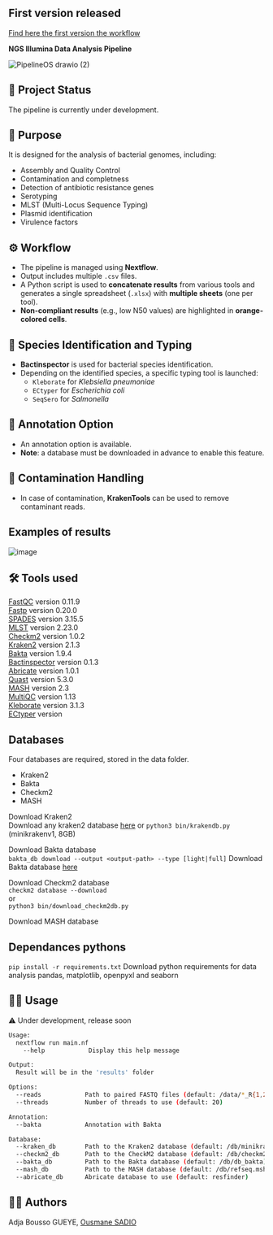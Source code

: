 ## First version released  
[Find here the first version the workflow ](https://github.com/Osadio95/bacterial-workflow) 

**NGS Illumina Data Analysis Pipeline**


![PipelineOS drawio (2)](https://github.com/user-attachments/assets/11dfbb83-5611-4d06-af26-f7969bf5f5a9)



## 📌 Project Status

The pipeline is currently under development.

## 🧬 Purpose

It is designed for the analysis of bacterial genomes, including:

- Assembly and Quality Control
- Contamination and completness 
- Detection of antibiotic resistance genes
- Serotyping
- MLST (Multi-Locus Sequence Typing)
- Plasmid identification
- Virulence factors

## ⚙️ Workflow

- The pipeline is managed using **Nextflow**.
- Output includes multiple `.csv` files.
- A Python script is used to **concatenate results** from various tools and generates a single spreadsheet (`.xlsx`) with **multiple sheets** (one per tool).
- **Non-compliant results** (e.g., low N50 values) are highlighted in **orange-colored cells**.

## 🧫 Species Identification and Typing

- **Bactinspector** is used for bacterial species identification.
- Depending on the identified species, a specific typing tool is launched:
  - `Kleborate` for *Klebsiella pneumoniae*
  - `ECtyper` for *Escherichia coli*
  - `SeqSero` for *Salmonella*

## 🧾 Annotation Option

- An annotation option is available.
- **Note**: a database must be downloaded in advance to enable this feature.

## 🧹 Contamination Handling

- In case of contamination, **KrakenTools** can be used to remove contaminant reads.



## Examples of results
![image](https://github.com/user-attachments/assets/bfcd1878-ed39-4520-a1c0-8bb4768f45e3)


## 🛠️ Tools used


[FastQC](https://github.com/s-andrews/FastQC) version 0.11.9    
[Fastp](https://github.com/OpenGene/fastp) version 0.20.0   
[SPADES](https://github.com/ablab/spades) version  3.15.5   
[MLST](https://github.com/tseemann/mlst) version  2.23.0  
[Checkm2](https://github.com/chklovski/CheckM2) version  1.0.2  
[Kraken2](https://github.com/DerrickWood/kraken2) version  2.1.3  
[Bakta](https://github.com/oschwengers/bakta?tab=readme-ov-file#installation) version  1.9.4  
[Bactinspector](https://gitlab.com/antunderwood/bactinspector) version  0.1.3  
[Abricate](https://github.com/tseemann/abricate) version 1.0.1  
[Quast](https://github.com/ablab/quast) version  5.3.0  
[MASH](https://github.com/marbl/Mash) version  2.3  
[MultiQC](https://github.com/MultiQC/MultiQC) version 1.13  
[Kleborate](https://github.com/klebgenomics/Kleborate) version 3.1.3     
[ECtyper](https://github.com/denglab/SeqSero2) version


## Databases 
Four databases are required, stored in the data folder.
* Kraken2  
* Bakta  
* Checkm2
* MASH

Download Kraken2  
Download any kraken2 database [here](https://benlangmead.github.io/aws-indexes/k2) 
or 
`python3 bin/krakendb.py` (minikrakenv1, 8GB)

Download Bakta database  
`bakta_db download --output <output-path> --type [light|full]`
Download Bakta database [here](https://zenodo.org/records/4662588)

Download Checkm2 database  
`checkm2 database --download`  
or  
`python3 bin/download_checkm2db.py`  

Download MASH database

## Dependances pythons   

`pip install -r requirements.txt` Download python requirements for data analysis pandas, matplotlib, openpyxl and seaborn  

## 🧑‍💻 Usage 

⚠️ Under development, release soon

```bash
Usage:  
  nextflow run main.nf  
    --help            Display this help message   

Output:  
  Result will be in the 'results' folder  

Options:  
  --reads            Path to paired FASTQ files (default: /data/*_R{1,2}.fastq.gz)  
  --threads          Number of threads to use (default: 20)  

Annotation:   
  --bakta            Annotation with Bakta  	

Database:    
  --kraken_db        Path to the Kraken2 database (default: /db/minikraken2_v1_8GB)  
  --checkm2_db       Path to the CheckM2 database (default: /db/checkm2_database/CheckM2_db/uniref100.KO.1.dmnd)  
  --bakta_db         Path to the Bakta database (default: /db/db_bakta)  
  --mash_db          Path to the MASH database (default: /db/refseq.msh)  
  --abricate_db      Abricate database to use (default: resfinder)
```
##  🧑‍🔬  Authors 
Adja Bousso GUEYE, [Ousmane SADIO](https://www.linkedin.com/in/ousmane-sadio-08375a322/) 
